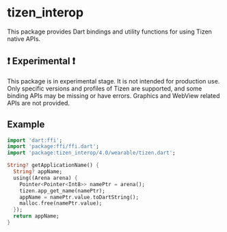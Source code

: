 # tizen_interop

This package provides Dart bindings and utility functions for using Tizen native APIs.

## ❗ Experimental ❗

This package is in experimental stage. It is not intended for production use.
Only specific versions and profiles of Tizen are supported, and some binding APIs may be missing or have errors.
Graphics and WebView related APIs are not provided. 

## Example

```dart
import 'dart:ffi';
import 'package:ffi/ffi.dart';
import 'package:tizen_interop/4.0/wearable/tizen.dart';

String? getApplicationName() {
  String? appName;
  using((Arena arena) {
    Pointer<Pointer<Int8>> namePtr = arena();
    tizen.app_get_name(namePtr);
    appName = namePtr.value.toDartString();
    malloc.free(namePtr.value);
  });
  return appName;
}
```
